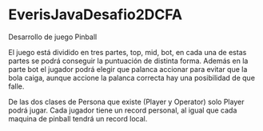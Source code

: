 # EverisJavaDesafio2DCFA
Desarrollo de juego Pinball

El juego está dividido en tres partes, top, mid, bot, en cada una de estas partes se podrá conseguir la puntuación de distinta forma. Además en la parte bot el jugador podrá elegir que palanca accionar para evitar que la bola caiga, aunque accione la palanca correcta hay una posibilidad de que falle. 

De las dos clases de Persona que existe (Player y Operator) solo Player podrá jugar. Cada jugador tiene un record personal, al igual que cada maquina de pinball tendrá un record local.


